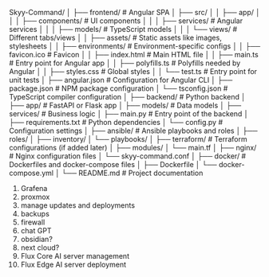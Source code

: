 Skyy-Command/
│
├── frontend/                # Angular SPA
│   ├── src/
│   │   ├── app/
│   │   │   ├── components/  # UI components
│   │   │   ├── services/    # Angular services
│   │   │   ├── models/      # TypeScript models
│   │   │   └── views/       # Different tabs/views
│   │   ├── assets/          # Static assets like images, stylesheets
│   │   ├── environments/    # Environment-specific configs
│   │   ├── favicon.ico      # Favicon
│   │   ├── index.html       # Main HTML file
│   │   ├── main.ts          # Entry point for Angular app
│   │   ├── polyfills.ts     # Polyfills needed by Angular
│   │   ├── styles.css       # Global styles
│   │   └── test.ts          # Entry point for unit tests
│   ├── angular.json         # Configuration for Angular CLI
│   ├── package.json         # NPM package configuration
│   └── tsconfig.json        # TypeScript compiler configuration
│
├── backend/                 # Python backend
│   ├── app/                 # FastAPI or Flask app
│   ├── models/              # Data models
│   ├── services/            # Business logic
│   ├── main.py              # Entry point of the backend
│   ├── requirements.txt     # Python dependencies
│   └── config.py            # Configuration settings
│
├── ansible/                 # Ansible playbooks and roles
│   ├── roles/
│   ├── inventory/
│   └── playbooks/
│
├── terraform/               # Terraform configurations (if added later)
│   ├── modules/
│   └── main.tf
│
├── nginx/                   # Nginx configuration files
│   └── skyy-command.conf
│
├── docker/                  # Dockerfiles and docker-compose files
│   ├── Dockerfile
│   └── docker-compose.yml
│
└── README.md                # Project documentation

1. Grafena
2. proxmox
3. manage updates and deployments
4. backups
5. firewall
6. chat GPT
7. obsidian?
8. next cloud?
9. Flux Core AI server management
10. Flux Edge AI server deployment

